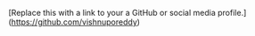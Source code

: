 [Replace this with a link to your a GitHub or social media profile.] (https://github.com/vishnuporeddy)
